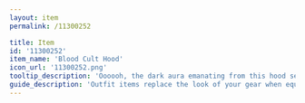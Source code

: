 ```yaml
---
layout: item
permalink: /11300252

title: Item
id: '11300252'
item_name: 'Blood Cult Hood'
icon_url: '11300252.png'
tooltip_description: 'Oooooh, the dark aura emanating from this hood sends shivers down your spine.'
guide_description: 'Outfit items replace the look of your gear when equipped.'
---
```

